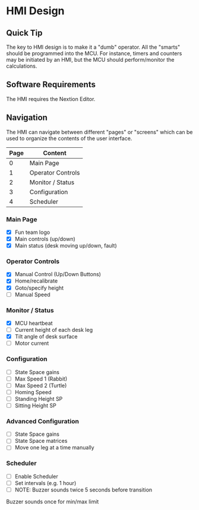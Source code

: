 # HMI Design

## Quick Tip

The key to HMI design is to make it a "dumb" operator.  All the "smarts" should be programmed into the MCU.  For instance, timers and counters may be initiated by an HMI, but the MCU should perform/monitor the calculations.  

## Software Requirements

The HMI requires the Nextion Editor.

## Navigation

The HMI can navigate between different "pages" or "screens" which can be used to organize the contents of the user interface.  

| Page | Content           |
| ---- | ----------------- |
| 0    | Main Page         |
| 1    | Operator Controls |
| 2    | Monitor / Status  |
| 3    | Configuration     |
| 4    | Scheduler         |

### Main Page

- [x] Fun team logo
- [x] Main controls (up/down)
- [x] Main status (desk moving up/down, fault)

### Operator Controls

- [x] Manual Control (Up/Down Buttons)
- [x] Home/recalibrate
- [x] Goto/specify height
- [ ] Manual Speed

### Monitor / Status

- [x] MCU heartbeat
- [ ] Current height of each desk leg
- [x] Tilt angle of desk surface
- [ ] Motor current

### Configuration

- [ ] State Space gains
- [ ] Max Speed 1 (Rabbit)
- [ ] Max Speed 2 (Turtle)
- [ ] Homing Speed
- [ ] Standing Height SP
- [ ] Sitting Height SP

### Advanced Configuration

- [ ] State Space gains
- [ ] State Space matrices
- [ ] Move one leg at a time manually

### Scheduler

- [ ] Enable Scheduler
- [ ] Set intervals (e.g. 1 hour) 
- [ ] NOTE: Buzzer sounds twice 5 seconds before transition

Buzzer sounds once for min/max limit





